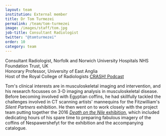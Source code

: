 ```yaml
---
layout: team
institution: External member
title: Dr Tom Turmezei
permalink: /team/tom-turmezei
image: /images/staff/tom.jpg
job-title: Consultant Radiologist
twitter: "@tomturmezei"
order: 10
category: team
---
```

Consultant Radiologist, Norfolk and Norwich University Hospitals NHS Foundation Trust, UK <br>
Honorary Professor, University of East Anglia <br>
Host of the Royal College of Radiologists [CRASH! Podcast](https://rcrcrash.podbean.com/) 

Tom's clinical interests are in musculoskeletal imaging and intervention, and his research focusses on 3-D imaging analysis in musculoskeletal disease. Before becoming
involved with Egyptian coffins, he had skillfully tackled the challenges involved in CT scanning artists' mannequins for the Fitzwilliam's *Silent Partners* exhibition.
He then went on to work closely with the project team putting together the 2016 [*Death on the Nile* exhibition](https://egyptiancoffins.org/deathonthenile), which 
included dedicating hours of his spare time to preparing fabulous imagery of the coffins of Nespawershefyt for the exhibition and the accompanying catalogue.
